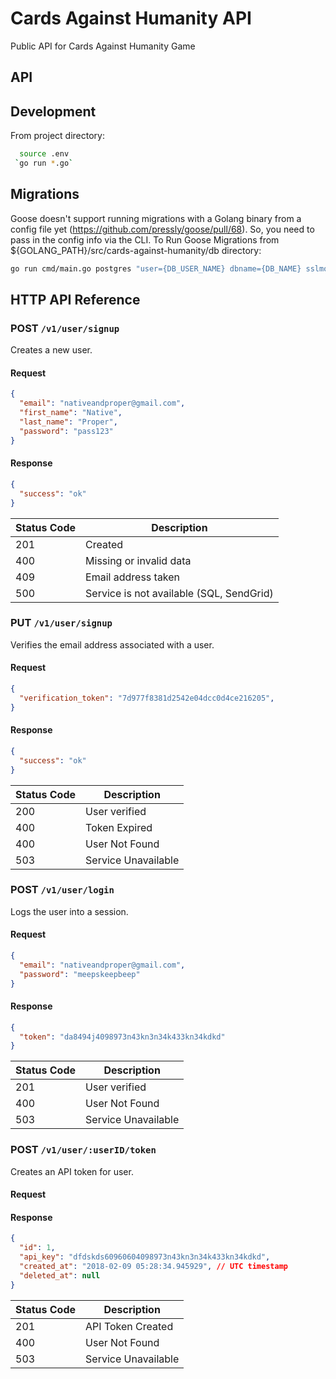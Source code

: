 # Cards Against Humanity API
Public API for Cards Against Humanity Game

## API

## Development 

From project directory: 
```BASH
  source .env
 `go run *.go` 
 ```

## Migrations 
Goose doesn't support running migrations with a Golang binary from a config file yet (https://github.com/pressly/goose/pull/68). So, you need to pass in the config info via the CLI. To Run Goose Migrations from ${GOLANG_PATH}/src/cards-against-humanity/db directory:

```BASH 
go run cmd/main.go postgres "user={DB_USER_NAME} dbname={DB_NAME} sslmode=disable" up
```

## HTTP API Reference

### POST `/v1/user/signup`

Creates a new user.

#### Request

```json
{
  "email": "nativeandproper@gmail.com",
  "first_name": "Native",
  "last_name": "Proper",
  "password": "pass123"
}
```

#### Response

```json
{
  "success": "ok"
}
```

| Status Code | Description                |
| ----------- | -------------------------- |
| 201         | Created                    |
| 400         | Missing or invalid data    |
| 409         | Email address taken        |
| 500         | Service is not available (SQL, SendGrid)   |

### PUT `/v1/user/signup`

Verifies the email address associated with a user.

#### Request

```json
{
  "verification_token": "7d977f8381d2542e04dcc0d4ce216205",
}
```

#### Response

```json
{
  "success": "ok"
}
```

| Status Code | Description                |
| ----------- | -------------------------- |
| 200         | User verified              |
| 400         | Token Expired              |
| 400         | User Not Found             |
| 503         | Service Unavailable        |

### POST `/v1/user/login`

Logs the user into a session. 

#### Request

```json
{
  "email": "nativeandproper@gmail.com",
  "password": "meepskeepbeep"
}
```

#### Response

```json
{
  "token": "da8494j4098973n43kn3n34k433kn34kdkd"
}
```

| Status Code | Description                |
| ----------- | -------------------------- |
| 201         | User verified              |
| 400         | User Not Found             |
| 503         | Service Unavailable        |

### POST `/v1/user/:userID/token`

Creates an API token for user. 

#### Request

#### Response

```json
{
  "id": 1, 
  "api_key": "dfdskds60960604098973n43kn3n34k433kn34kdkd",
  "created_at": "2018-02-09 05:28:34.945929", // UTC timestamp 
  "deleted_at": null
}
```

| Status Code | Description                |
| ----------- | -------------------------- |
| 201         | API Token Created          |
| 400         | User Not Found             |
| 503         | Service Unavailable        |
